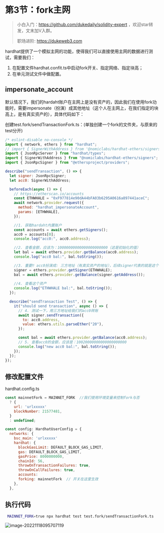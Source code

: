 # 第3节：fork主网

> 小白入门：https://github.com/dukedaily/solidity-expert ，欢迎star转发，文末加V入群。
>
> 职场进阶: https://dukeweb3.com

hardhat提供了一个模拟主网的功能，使得我们可以直接使用主网的数据进行测试，需要我们：

1. 在配置文件hardhat.confit.ts中启动fork开关、指定网络、指定块高；
2. 在单元测试文件中做配置。



## impersonate_account

默认情况下，我们的hardaht账户在主网上是没有资产的，因此我们在使用fork功能时，需要impersonate（扮演）成其他地址（这个人在主网上，在我们指定的块高上，是有真实资产的），具体代码如下：

创建test.fork/sendTransactionFork.ts：(单独创建一个fork的文件夹，与原来的test分开)

```js
/* eslint-disable no-console */
import { network, ethers } from "hardhat";
// import { SignerWithAddress } from '@nomiclabs/hardhat-ethers/signers'
import { JsonRpcServer } from "hardhat/types";
import { SignerWithAddress } from "@nomiclabs/hardhat-ethers/signers";
import { JsonRpcSigner } from "@ethersproject/providers";

describe("sendTransaction", () => {
  let signer: JsonRpcSigner;
  let acc0: SignerWithAddress;

  beforeEach(async () => {
    // https://etherscan.io/accounts
    const ETHWHALE = "0xF977814e90dA44bFA03b6295A0616a897441aceC";
    await network.provider.request({
      method: "hardhat_impersonateAccount",
      params: [ETHWHALE],
    });

    //1. 获取hardaht内置账户
    const accounts = await ethers.getSigners();
    acc0 = accounts[0];
    console.log("acc0:", acc0.address);

    //2. 查看金额，应该为：10000000000000000000000（这是初始化的值）
    let bal = await ethers.provider.getBalance(acc0.address);
    console.log("acc0 bal:", bal.toString());

    //3. 重要‼️ acc0扮演成: 三方地址（有真实资产的地址），后续signer代表的就是这个三方地址了，而不是原来的acc0
    signer = ethers.provider.getSigner(ETHWHALE);
    bal = await ethers.provider.getBalance(signer.getAddress());
    
    //4. 查看这个资产
    console.log("ETHWHALE bal:", bal.toString());
  });

  describe("sendTransaction Test", () => {
    it("should send transaction", async () => {
      // 4. 测试一下，用三方地址给我们的acc0转账
      await signer.sendTransaction({
        to: acc0.address,
        value: ethers.utils.parseEther("20"),
      });

      const bal = await ethers.provider.getBalance(acc0.address);
      // 5. 查看acc0的金额，应该是：10020000000000000000000
      console.log("new acc0 bal:", bal.toString());
    });
  });
});

```

## 修改配置文件

hardhat.config.ts

```js
const mainnetFork = MAINNET_FORK  //我们使用环境变量来控制fork与否
  ? {
    url: 'urlxxxxx'
    blockNumber: 21577481,
  }
  : undefined;

const config: HardhatUserConfig = {
  networks: {
    bsc_main: 'urlxxxxx'
    hardhat: {
      blockGasLimit: DEFAULT_BLOCK_GAS_LIMIT,
      gas: DEFAULT_BLOCK_GAS_LIMIT,
      gasPrice: 8000000000,
      chainId: 56,
      throwOnTransactionFailures: true,
      throwOnCallFailures: true,
      accounts: 
      forking: mainnetFork  // 开关在这里生效
    },
  },
```

## 执行代码

```sh
 MAINNET_FORK=true npx hardhat test test.fork/sendTransactionFork.ts
```

![image-20221118095707119](https://duke-typora.s3.ap-southeast-1.amazonaws.com/uPic/image-20221118095707119.png)

